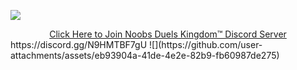 ![](https://github.com/user-attachments/assets/f59b15f8-bab2-4ca3-ba91-5a8b83ac2841)
<div align="center">
  <a href="https://discord.gg/N9HMTBF7gU">Click Here to Join Noobs Duels Kingdom™ Discord Server</a>
</div>
<a id="Click Here to Join Noobs Duels Kingdom™ Discord Server">https://discord.gg/N9HMTBF7gU</>
![](https://github.com/user-attachments/assets/eb93904a-41de-4e2e-82b9-fb60987de275)

